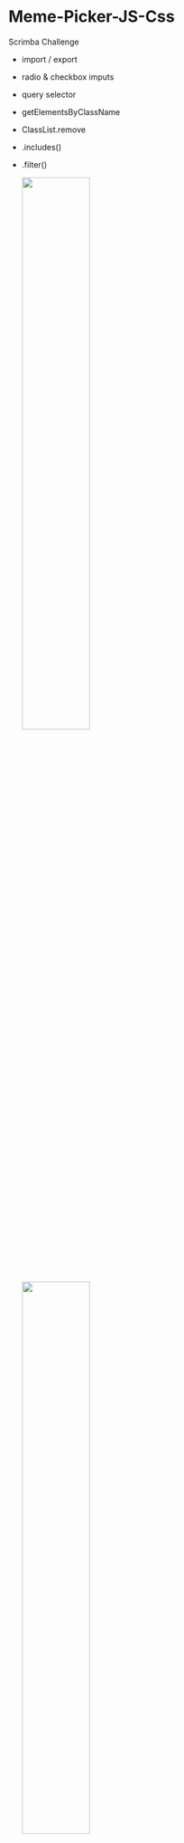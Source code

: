# Meme-Picker-JS-Css
Scrimba Challenge

+ import / export
+ radio & checkbox imputs
+ query selector
+ getElementsByClassName
+ ClassList.remove
+ .includes()
+ .filter()

  <img src="img/memePicker1.png" width=50%>
  <img src="img/memePicker2.png" width=50%>
  <img src="img/memePicker3.png" width=50%>
